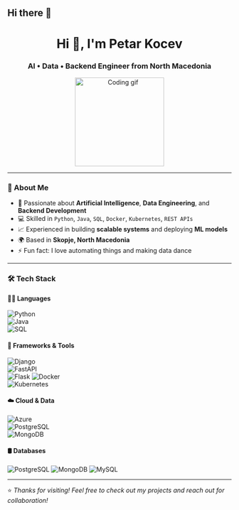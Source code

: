 ## Hi there 👋

<!-- Profile Header -->
<h1 align="center">Hi 👋, I'm Petar Kocev</h1>
<h3 align="center">AI • Data • Backend Engineer from North Macedonia</h3>

<!-- Profile Banner -->
<p align="center">
  <img src="https://github.com/7oSkaaa/7oSkaaa/raw/main/Images/Right_Side.gif?raw=true" width="200px" alt="Coding gif">
</p>

---

### 🚀 About Me

- 🧠 Passionate about **Artificial Intelligence**, **Data Engineering**, and **Backend Development**
- 💻 Skilled in `Python`, `Java`, `SQL`, `Docker`, `Kubernetes`, `REST APIs`
- 📈 Experienced in building **scalable systems** and deploying **ML models**
- 🌍 Based in **Skopje, North Macedonia**
- ⚡ Fun fact: I love automating things and making data dance

---

### 🛠️ Tech Stack

#### 👨‍💻 Languages  
![Python](https://img.shields.io/badge/-Python-3776AB?logo=python&logoColor=white&style=flat)  
![Java](https://img.shields.io/badge/-Java-007396?logo=java&logoColor=white&style=flat)  
![SQL](https://img.shields.io/badge/-SQL-4479A1?logo=mysql&logoColor=white&style=flat)

#### 🧰 Frameworks & Tools  
![Django](https://img.shields.io/badge/-Django-092E20?logo=django&logoColor=white&style=flat)  
![FastAPI](https://img.shields.io/badge/-FastAPI-009688?logo=fastapi&logoColor=white&style=flat)  
![Flask](https://cdn.jsdelivr.net/gh/devicons/devicon/icons/flask/flask-original.svg)
![Docker](https://img.shields.io/badge/-Docker-2496ED?logo=docker&logoColor=white&style=flat)  
![Kubernetes](https://img.shields.io/badge/-Kubernetes-326CE5?logo=kubernetes&logoColor=white&style=flat)

#### ☁️ Cloud & Data  
![Azure](https://img.shields.io/badge/-Azure-0078D4?logo=microsoft-azure&logoColor=white&style=flat)  
![PostgreSQL](https://img.shields.io/badge/-PostgreSQL-336791?logo=postgresql&logoColor=white&style=flat)  
![MongoDB](https://img.shields.io/badge/-MongoDB-47A248?logo=mongodb&logoColor=white&style=flat)

#### 🛢️ Databases
![PostgreSQL](https://cdn.jsdelivr.net/gh/devicons/devicon/icons/postgresql/postgresql-original.svg)
![MongoDB](https://cdn.jsdelivr.net/gh/devicons/devicon/icons/mongodb/mongodb-original.svg)
![MySQL](https://cdn.jsdelivr.net/gh/devicons/devicon/icons/mysql/mysql-original.svg)

---

⭐️ *Thanks for visiting! Feel free to check out my projects and reach out for collaboration!*

